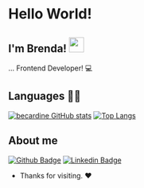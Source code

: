 # Hello World!

 

## I'm Brenda! <img src=https://github.com/TheDudeThatCode/TheDudeThatCode/blob/master/Assets/Hi.gif width="30">

 

... Frontend Developer! :computer:

## Languages  👨‍💻

[![becardine GitHub stats](https://github-readme-stats.vercel.app/api?username=becardine)](https://github.com/becardine/github-readme-stats) [![Top Langs](https://github-readme-stats.vercel.app/api/top-langs/?username=becardine&layout=compact)](https://github.com/becardine/github-readme-stats)
 

## About me

[![Github Badge](https://img.shields.io/badge/-Github-000?style=flat-square&logo=Github&logoColor=white&link=https://github.com/becardine/)](https://github.com/becardine/) [![Linkedin Badge](https://img.shields.io/badge/-LinkedIn-blue?style=flat-square&logo=Linkedin&logoColor=white&link=https://www.linkedin.com/in/becardine/)]( https://www.linkedin.com/in/becardine/)

- Thanks for visiting.  ❤
